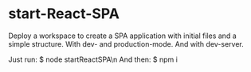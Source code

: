 # start-React-SPA
 Deploy a workspace to create a SPA application with initial files and a simple structure.
 With dev- and production-mode. And with dev-server.

Just run: $ node startReactSPA\n
And then: $ npm i

